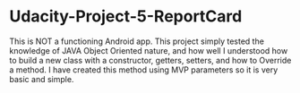 # Udacity-Project-5-ReportCard
This is NOT a functioning Android app. This project simply tested the knowledge of JAVA Object Oriented nature, and how well I understood
how to build a new class with a constructor, getters, setters, and how to Override a method. I have created this method using MVP parameters
so it is very basic and simple.
